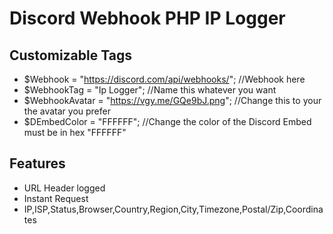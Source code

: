# Discord Webhook PHP IP Logger

## Customizable Tags 

- $Webhook    = "https://discord.com/api/webhooks/"; //Webhook here
- $WebhookTag = "Ip Logger"; //Name this whatever you want
- $WebhookAvatar = "https://vgy.me/GQe9bJ.png"; //Change this to your the avatar you prefer
- $DEmbedColor = "FFFFFF"; //Change the color of the Discord Embed must be in hex "FFFFFF"

## Features
- URL Header logged
- Instant Request
- IP,ISP,Status,Browser,Country,Region,City,Timezone,Postal/Zip,Coordinates

